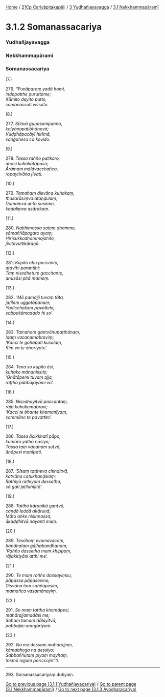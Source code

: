 
[Home](/) / [21Cp Cariyāpiṭakapāḷi](../../../21Cp.md) / [3 Yudhañjayavagga](../../3.md) / [3.1 Nekkhammapāramī](../3.1.md)

# 3.1.2 Somanassacariya

### Yudhañjayavagga

### Nekkhammapāramī

### Somanassacariya

(7.)

276\. _“Punāparaṃ yadā homi,_  
_indapatthe puruttame;_  
_Kāmito dayito putto,_  
_somanassoti vissuto._  


(8.)

277\. _Sīlavā guṇasampanno,_  
_kalyāṇapaṭibhānavā;_  
_Vuḍḍhāpacāyī hirīmā,_  
_saṅgahesu ca kovido._  


(9.)

278\. _Tassa rañño patikaro,_  
_ahosi kuhakatāpaso;_  
_Ārāmaṃ mālāvacchañca,_  
_ropayitvāna jīvati._  


(10.)

279\. _Tamahaṃ disvāna kuhakaṃ,_  
_thusarāsiṃva ataṇḍulaṃ;_  
_Dumaṃva anto susiraṃ,_  
_kadaliṃva asārakaṃ._  


(11.)

280\. _Natthimassa sataṃ dhammo,_  
_sāmaññāpagato ayaṃ;_  
_Hirīsukkadhammajahito,_  
_jīvitavuttikāraṇā._  


(12.)

281\. _Kupito ahu paccanto,_  
_aṭavīhi parantihi;_  
_Taṃ nisedhetuṃ gacchanto,_  
_anusāsi pitā mamaṃ._  


(13.)

282\. _‘Mā pamajji tuvaṃ tāta,_  
_jaṭilaṃ uggatāpanaṃ;_  
_Yadicchakaṃ pavattehi,_  
_sabbakāmadado hi so’._  


(14.)

283\. _Tamahaṃ gantvānupaṭṭhānaṃ,_  
_Idaṃ vacanamabraviṃ;_  
_‘Kacci te gahapati kusalaṃ,_  
_Kiṃ vā te āharīyatu’._  


(15.)

284\. _Tena so kupito āsi,_  
_kuhako mānanissito;_  
_‘Ghātāpemi tuvaṃ ajja,_  
_raṭṭhā pabbājayāmi vā’._  


(16.)

285\. _Nisedhayitvā paccantaṃ,_  
_rājā kuhakamabravi;_  
_‘Kacci te bhante khamanīyaṃ,_  
_sammāno te pavattito’._  


(17.)

286\. _Tassa ācikkhatī pāpo,_  
_kumāro yathā nāsiyo;_  
_Tassa taṃ vacanaṃ sutvā,_  
_āṇāpesi mahīpati._  


(18.)

287\. _‘Sīsaṃ tattheva chinditvā,_  
_katvāna catukhaṇḍikaṃ;_  
_Rathiyā rathiyaṃ dassetha,_  
_sā gati jaṭilahīḷitā’._  


(19.)

288\. _Tattha kāraṇikā gantvā,_  
_caṇḍā luddā akāruṇā;_  
_Mātu aṅke nisinnassa,_  
_ākaḍḍhitvā nayanti maṃ._  


(20.)

289\. _Tesāhaṃ evamavacaṃ,_  
_bandhataṃ gāḷhabandhanaṃ;_  
_‘Rañño dassetha maṃ khippaṃ,_  
_rājakiriyāni atthi me’._  


(21.)

290\. _Te maṃ rañño dassayiṃsu,_  
_pāpassa pāpasevino;_  
_Disvāna taṃ saññāpesiṃ,_  
_mamañca vasamānayiṃ._  


(22.)

291\. _So maṃ tattha khamāpesi,_  
_mahārajjamadāsi me;_  
_Sohaṃ tamaṃ dālayitvā,_  
_pabbajiṃ anagāriyaṃ._  


(23.)

292\. _Na me dessaṃ mahārajjaṃ,_  
_kāmabhogo na dessiyo;_  
_Sabbaññutaṃ piyaṃ mayhaṃ,_  
_tasmā rajjaṃ pariccajin”ti._  


---

293\. Somanassacariyaṃ dutiyaṃ.



[Go to previous page (3.1.1 Yudhañjayacariya)](3.1.1.md) / [Go to parent page (3.1 Nekkhammapāramī)](../3.1.md) / [Go to next page (3.1.3 Ayogharacariya)](3.1.3.md)


